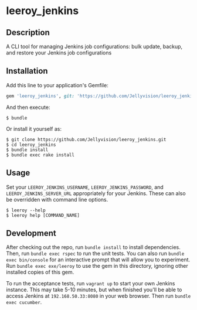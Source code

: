 # leeroy_jenkins

## Description
A CLI tool for managing Jenkins job configurations: bulk update, backup, and restore your Jenkins job configurations

## Installation

Add this line to your application's Gemfile:

```ruby
gem 'leeroy_jenkins', git: 'https://github.com/Jellyvision/leeroy_jenkins.git'
```

And then execute:

    $ bundle

Or install it yourself as:

    $ git clone https://github.com/Jellyvision/leeroy_jenkins.git
    $ cd leeroy_jenkins
	$ bundle install
	$ bundle exec rake install

## Usage

Set your `LEEROY_JENKINS_USERNAME`, `LEEROY_JENKINS_PASSWORD`, and `LEEROY_JENKINS_SERVER_URL` appropriately for your Jenkins. These can also be overridden with command line options.

    $ leeroy --help
	$ leeroy help [COMMAND_NAME]

## Development

After checking out the repo, run `bundle install` to install dependencies. Then, run `bundle exec rspec` to run the unit tests. You can also run `bundle exec bin/console` for an interactive prompt that will allow you to experiment. Run `bundle exec exe/leeroy` to use the gem in this directory, ignoring other installed copies of this gem.

To run the acceptance tests, run `vagrant up` to start your own Jenkins instance. This may take 5-10 minutes, but when finished you'll be able to access Jenkins at `192.168.50.33:8080` in your web browser. Then run `bundle exec cucumber`.

